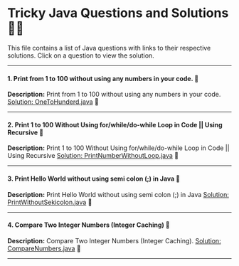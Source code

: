 # Tricky Java Questions and Solutions 🚀🎯

This file contains a list of Java questions with links to their respective solutions. Click on a question to view the solution.

---

#### 1. Print from 1 to 100 without using any numbers in your code. 🤔
**Description:** Print from 1 to 100 without using any numbers in your code.  
[Solution: OneToHunderd.java](src/com/programs/OneToHunderd.java) 📂

---

#### 2. Print 1 to 100 Without Using for/while/do-while Loop in Code || Using Recursive 🤔
**Description:** Print 1 to 100 Without Using for/while/do-while Loop in Code || Using Recursive
[Solution: PrintNumberWithoutLoop.java](src/com/programs/PrintNumberWithoutLoop.java) 📂

---

#### 3. Print Hello World without using semi colon (;) in Java 🤔
**Description:** Print Hello World without using semi colon (;) in Java
[Solution: PrintWithoutSekicolon.java](src/com/programs/PrintWithoutSekicolon.java) 📂

---

#### 4. Compare Two Integer Numbers (Integer Caching) 🤔
**Description:** Compare Two Integer Numbers (Integer Caching).
[Solution: CompareNumbers.java](src/com/programs/CompareNumbers.java) 📂

---


